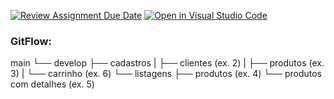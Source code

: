 [![Review Assignment Due Date](https://classroom.github.com/assets/deadline-readme-button-22041afd0340ce965d47ae6ef1cefeee28c7c493a6346c4f15d667ab976d596c.svg)](https://classroom.github.com/a/dNOfMvCD)
[![Open in Visual Studio Code](https://classroom.github.com/assets/open-in-vscode-2e0aaae1b6195c2367325f4f02e2d04e9abb55f0b24a779b69b11b9e10269abc.svg)](https://classroom.github.com/online_ide?assignment_repo_id=15330778&assignment_repo_type=AssignmentRepo)

### GitFlow:

main
└── develop
      ├── cadastros
      |      ├── clientes (ex. 2)
      |      ├── produtos (ex. 3)
      |      └── carrinho (ex. 6)
      └── listagens
             ├── produtos (ex. 4)
             └── produtos com detalhes (ex. 5)
